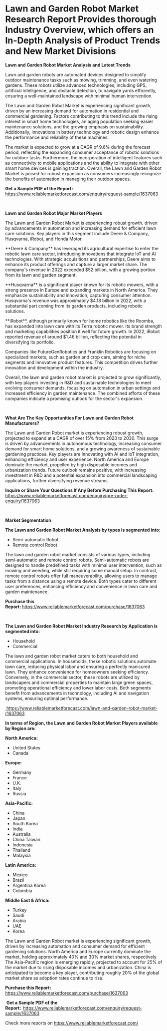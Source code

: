 <p><h1>Lawn and Garden Robot Market Research Report Provides thorough Industry Overview, which offers an In-Depth Analysis of Product Trends and New Market Divisions</h1></p><p><strong>Lawn and Garden Robot Market Analysis and Latest Trends</strong></p>
<p><p>Lawn and garden robots are automated devices designed to simplify outdoor maintenance tasks such as mowing, trimming, and even watering gardens. These robots utilize advanced technologies, including GPS, artificial intelligence, and obstacle detection, to navigate yards efficiently, ensuring a well-maintained landscape with minimal human intervention.</p><p>The Lawn and Garden Robot Market is experiencing significant growth, driven by an increasing demand for automation in residential and commercial gardening. Factors contributing to this trend include the rising interest in smart home technologies, an aging population seeking easier maintenance solutions, and the growing emphasis on sustainability. Additionally, innovations in battery technology and robotic design enhance the performance and reliability of these machines.</p><p>The market is expected to grow at a CAGR of 9.6% during the forecast period, reflecting the expanding consumer acceptance of robotic solutions for outdoor tasks. Furthermore, the incorporation of intelligent features such as connectivity to mobile applications and the ability to integrate with other smart home devices is gaining traction. Overall, the Lawn and Garden Robot Market is poised for robust expansion as consumers increasingly recognize the benefits of automation in managing their outdoor spaces.</p></p>
<p><strong>Get a Sample PDF of the Report:&nbsp;</strong> <a href="https://www.reliablemarketforecast.com/enquiry/request-sample/1637063?utm_campaign=2810&utm_medium=2&utm_source=Github&utm_content=ia&utm_term=23032025&utm_id=lawn-and-garden-robot">https://www.reliablemarketforecast.com/enquiry/request-sample/1637063</a></p>
<p>&nbsp;</p>
<p><strong>Lawn and Garden Robot Major Market Players</strong></p>
<p><p>The Lawn and Garden Robot Market is experiencing robust growth, driven by advancements in automation and increasing demand for efficient lawn care solutions. Key players in this segment include Deere & Company, Husqvarna, iRobot, and Honda Motor.</p><p>**Deere & Company** has leveraged its agricultural expertise to enter the robotic lawn care sector, introducing innovations that integrate IoT and AI technologies. With strategic acquisitions and partnerships, Deere aims to enhance its product offerings and capture a larger market share. The company's revenue in 2022 exceeded $52 billion, with a growing portion from its lawn and garden segment.</p><p>**Husqvarna** is a significant player known for its robotic mowers, with a strong presence in Europe and expanding markets in North America. They emphasize sustainability and innovation, capturing consumer attention. Husqvarna's revenue was approximately $4.18 billion in 2022, with a substantial part coming from its garden products, including robotic solutions.</p><p>**iRobot**, although primarily known for home robotics like the Roomba, has expanded into lawn care with its Terra robotic mower. Its brand strength and marketing capabilities position it well for future growth. In 2022, iRobot reported revenue of around $1.46 billion, reflecting the potential in diversifying its portfolio.</p><p>Companies like FutureGenRobotics and Franklin Robotics are focusing on specialized markets, such as garden and crop care, aiming for niche segments and innovative product features. This competition drives further innovation and development within the industry.</p><p>Overall, the lawn and garden robot market is projected to grow significantly, with key players investing in R&D and sustainable technologies to meet evolving consumer demands, focusing on automation in urban settings and increased efficiency in garden maintenance. The combined efforts of these companies indicate a promising outlook for the sector's expansion.</p></p>
<p>&nbsp;</p>
<p><strong>What Are The Key Opportunities For Lawn and Garden Robot Manufacturers?</strong></p>
<p><p>The Lawn and Garden Robot market is experiencing robust growth, projected to expand at a CAGR of over 15% from 2023 to 2030. This surge is driven by advancements in autonomous technology, increasing consumer demand for smart home solutions, and a growing awareness of sustainable gardening practices. Key players are innovating with AI and IoT integration, enhancing efficiency and user experience. North America and Europe dominate the market, propelled by high disposable incomes and urbanization trends. Future outlook remains positive, with increasing investment in R&D and a potential expansion into commercial landscaping applications, further diversifying revenue streams.</p></p>
<p><strong>Inquire or Share Your Questions If Any Before Purchasing This Report:</strong> <a href="https://www.reliablemarketforecast.com/enquiry/pre-order-enquiry/1637063?utm_campaign=2810&utm_medium=2&utm_source=Github&utm_content=ia&utm_term=23032025&utm_id=lawn-and-garden-robot">https://www.reliablemarketforecast.com/enquiry/pre-order-enquiry/1637063</a></p>
<p>&nbsp;</p>
<p><strong>Market Segmentation</strong></p>
<p><strong>The Lawn and Garden Robot Market Analysis by types is segmented into:</strong></p>
<p><ul><li>Semi-automatic Robot</li><li>Remote control Robot</li></ul></p>
<p><p>The lawn and garden robot market consists of various types, including semi-automatic and remote control robots. Semi-automatic robots are designed to handle predefined tasks with minimal user intervention, such as mowing and weeding, while still requiring some manual setup. In contrast, remote control robots offer full maneuverability, allowing users to manage tasks from a distance using a remote device. Both types cater to different user preferences, enhancing efficiency and convenience in lawn care and garden maintenance.</p></p>
<p><strong>Purchase this Report:&nbsp;</strong><a href="https://www.reliablemarketforecast.com/purchase/1637063?utm_campaign=2810&utm_medium=2&utm_source=Github&utm_content=ia&utm_term=23032025&utm_id=lawn-and-garden-robot">https://www.reliablemarketforecast.com/purchase/1637063</a></p>
<p>&nbsp;</p>
<p><strong>The Lawn and Garden Robot Market Industry Research by Application is segmented into:</strong></p>
<p><ul><li>Household</li><li>Commercial</li></ul></p>
<p><p>The lawn and garden robot market caters to both household and commercial applications. In households, these robotic solutions automate lawn care, reducing physical labor and ensuring a perfectly manicured lawn. They enhance convenience for homeowners seeking efficiency. Conversely, in the commercial sector, these robots are utilized by landscapers and commercial properties to maintain large green spaces, promoting operational efficiency and lower labor costs. Both segments benefit from advancements in technology, including AI and navigation systems, ensuring optimal performance.</p></p>
<p><a href="https://www.reliablemarketforecast.com/lawn-and-garden-robot-market-r1637063?utm_campaign=2810&utm_medium=2&utm_source=Github&utm_content=ia&utm_term=23032025&utm_id=lawn-and-garden-robot">&nbsp;https://www.reliablemarketforecast.com/lawn-and-garden-robot-market-r1637063</a></p>
<p><strong>In terms of Region, the Lawn and Garden Robot Market Players available by Region are:</strong></p>
<p>
    <p> <strong> North America: </strong>
        <ul>
            <li>United States</li>
            <li>Canada</li>
        </ul>
        </p> 
    <p> <strong> Europe: </strong>
        <ul>
            <li>Germany</li>
            <li>France</li>
            <li>U.K.</li>
            <li>Italy</li>
            <li>Russia</li>
        </ul>
        </p> 
    <p> <strong> Asia-Pacific: </strong>
        <ul>
            <li>China</li>
            <li>Japan</li>
            <li>South Korea</li>
            <li>India</li>
            <li>Australia</li>
            <li>China Taiwan</li>
            <li>Indonesia</li>
            <li>Thailand</li>
            <li>Malaysia</li>
        </ul>
        </p> 
    <p> <strong> Latin America: </strong>
        <ul>
            <li>Mexico</li>
            <li>Brazil</li>
            <li>Argentina Korea</li>
            <li>Colombia</li>
        </ul>
        </p> 
    <p> <strong> Middle East & Africa: </strong>
        <ul>
            <li>Turkey</li>
            <li>Saudi</li>
            <li>Arabia</li>
            <li>UAE</li>
            <li>Korea</li>
        </ul>
    </p>
    </p>
<p><p>The Lawn and Garden Robot market is experiencing significant growth, driven by increasing automation and consumer demand for efficient gardening solutions. North America and Europe currently dominate the market, holding approximately 40% and 30% market shares, respectively. The Asia-Pacific region is emerging rapidly, projected to account for 25% of the market due to rising disposable incomes and urbanization. China is anticipated to become a key player, contributing roughly 20% of the global market share as adoption rates continue to rise.</p></p>
<p><strong>Purchase this Report: </strong><a href="https://www.reliablemarketforecast.com/purchase/1637063?utm_campaign=2810&utm_medium=2&utm_source=Github&utm_content=ia&utm_term=23032025&utm_id=lawn-and-garden-robot">https://www.reliablemarketforecast.com/purchase/1637063</a></p>
<p>&nbsp;<strong>Get a Sample PDF of the Report:&nbsp;&nbsp;</strong><a href="https://www.reliablemarketforecast.com/enquiry/request-sample/1637063?utm_campaign=2810&utm_medium=2&utm_source=Github&utm_content=ia&utm_term=23032025&utm_id=lawn-and-garden-robot">https://www.reliablemarketforecast.com/enquiry/request-sample/1637063</a></p>
<p><strong></strong></p>
<p>Check more reports on <a href="https://www.reliablemarketforecast.com/?utm_campaign=2810&utm_medium=2&utm_source=Github&utm_content=ia&utm_term=23032025&utm_id=lawn-and-garden-robot">https://www.reliablemarketforecast.com/</a></p>